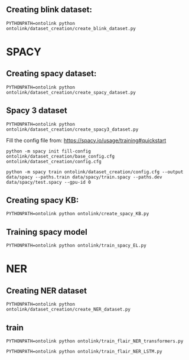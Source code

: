 ## Creating blink dataset:

```
PYTHONPATH=ontolink python ontolink/dataset_creation/create_blink_dataset.py
```
# SPACY
## Creating spacy dataset:

```
PYTHONPATH=ontolink python ontolink/dataset_creation/create_spacy_dataset.py
```

## Spacy 3 dataset

```
PYTHONPATH=ontolink python ontolink/dataset_creation/create_spacy3_dataset.py
``` 

Fill the config file from:
https://spacy.io/usage/training#quickstart



```
python -m spacy init fill-config ontolink/dataset_creation/base_config.cfg ontolink/dataset_creation/config.cfg
```


```
python -m spacy train ontolink/dataset_creation/config.cfg --output data/spacy --paths.train data/spacy/train.spacy --paths.dev data/spacy/test.spacy --gpu-id 0
```


## Creating spacy KB:

```
PYTHONPATH=ontolink python ontolink/create_spacy_KB.py
```

## Training spacy model

```
PYTHONPATH=ontolink python ontolink/train_spacy_EL.py
```

# NER

## Creating NER dataset
```
PYTHONPATH=ontolink python ontolink/dataset_creation/create_NER_dataset.py
```
## train 

```
PYTHONPATH=ontolink python ontolink/train_flair_NER_transformers.py
```

```
PYTHONPATH=ontolink python ontolink/train_flair_NER_LSTM.py
```


